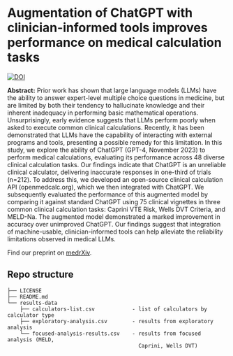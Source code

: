 # Augmentation of ChatGPT with clinician-informed tools improves performance on medical calculation tasks
[![DOI](https://zenodo.org/badge/730459595.svg)](https://zenodo.org/doi/10.5281/zenodo.10360442)

**Abstract:** Prior work has shown that large language models (LLMs) have the ability to answer expert-level multiple choice questions in medicine, but are limited by both their tendency to hallucinate knowledge and their inherent inadequacy in performing basic mathematical operations. Unsurprisingly, early evidence suggests that LLMs perform poorly when asked to execute common clinical calculations. Recently, it has been demonstrated that LLMs have the capability of interacting with external programs and tools, presenting a possible remedy for this limitation. In this study, we explore the ability of ChatGPT (GPT-4, November 2023) to perform medical calculations, evaluating its performance across 48 diverse clinical calculation tasks. Our findings indicate that ChatGPT is an unreliable clinical calculator, delivering inaccurate responses in one-third of trials (n=212). To address this, we developed an open-source clinical calculation API (openmedcalc.org), which we then integrated with ChatGPT. We subsequently evaluated the performance of this augmented model by comparing it against standard ChatGPT using 75 clinical vignettes in three common clinical calculation tasks: Caprini VTE Risk, Wells DVT Criteria, and MELD-Na. The augmented model demonstrated a marked improvement in accuracy over unimproved ChatGPT. Our findings suggest that integration of machine-usable, clinician-informed tools can help alleviate the reliability limitations observed in medical LLMs.

Find our preprint on [medrXiv](https://www.medrxiv.org/content/10.1101/2023.12.13.23299881v1).

## Repo structure

```
├── LICENSE
├── README.md
└── results-data                       
    ├── calculators-list.csv            - list of calculators by calculator type
    ├── exploratory-analysis.csv        - results from exploratory analysis
    └── focused-analysis-results.csv    - results from focused analysis (MELD, 
                                          Caprini, Wells DVT)
```

